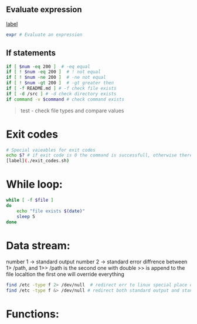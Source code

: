
## Evaluate expression
[label](./evaluate.sh)
```bash
expr # Evaluate an expression
```

## If statements
```bash
if [ $num -eq 200 ]  # -eq equal
if [ ! $num -eq 200 ]  # ! not equal
if [ ! $num -ne 200 ]  # -ne not equal
if [ ! $num -gt 200 ]  # -gt greater then
if [ -f README.md ] # -f check file exists
if [ -d /src ] # -d check directory exists
if command -v $command # check command exists

```

> test - check file types and compare values

# Exit codes
```bash
# Special vaieables for exit codes
echo $? # if exit code is 0 the command is successfull, otherwise there is somthing went wrong. so you can test on exit code value if it's not 0 do something
[label](./exit_codes.sh)
```

# While loop:

```bash
while [ -f $file ]
do
    echo "file exists $(date)"
    sleep 5
done
```

# Data stream:
number 1 -> standard output
number 2 -> standard error
diffrence between 1> /path, and 1>> /path is the second one with double >> is append to the file localtion the first one will override everything

```bash
find /etc -type f 2> /dev/null  # redirect err to linux special place dev/null where if you move something there it will be completely wiped out like a block hole
find /etc -type f &> /dev/null # redirect both standard output and standard error to the specified location
```

# Functions:

```bash

```
